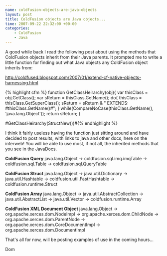 ```yaml
--- 
name: coldfusion-objects-are-java-objects
layout: post
title: ColdFusion objects are Java objects...
time: 2007-09-22 22:32:00 +00:00
categories:
    - ColdFusion
    - Java
---
```


A good while back I read the following post about using the methods that ColdFusion objects inherit from their Java parents. It prompted me to write a little function for finding out what Java objects any ColdFusion object inherits from:

<http://coldfused.blogspot.com/2007/01/extend-cf-native-objects-harnessing.html>

{% highlight cfm %}<cfscript>
function GetClassHeirarchy(obj){
	var thisClass = obj.GetClass();
	var sReturn = thisClass.GetName();
	do{
		thisClass = thisClass.GetSuperClass();
		sReturn = sReturn & " EXTENDS: #thisClass.GetName()#";
	} while(CompareNoCase(thisClass.GetName(), 'java.lang.Object'));
	return sReturn;
}
</cfscript>
<!--- so, for example: --->
<cfoutput>#GetClassHeirarchy(StructNew())#</cfoutput>{% endhighlight %}

I think it fairly useless having the function just sitting around and have decided to post results, with links to java and other docs, here on the interweb! You will be able to use most, if not all, the inherited methods that you see in the JavaDocs.

**ColdFusion Query**
java.lang.Object -> coldfusion.sql.imq.imqTable -> coldfusion.sql.Table -> coldfusion.sql.QueryTable

**ColdFusion Struct**
java.lang.Object -> java.util.Dictionary -> java.util.Hashtable -> coldfusion.util.FastHashtable -> coldfusion.runtime.Struct

**ColdFusion Array**
java.lang.Object -> java.util.AbstractCollection -> java.util.AbstractList -> java.util.Vector -> coldfusion.runtime.Array

**ColdFusion XML Document Object**
java.lang.Object -> org.apache.xerces.dom.NodeImpl -> org.apache.xerces.dom.ChildNode -> org.apache.xerces.dom.ParentNode -> org.apache.xerces.dom.CoreDocumentImpl -> org.apache.xerces.dom.DocumentImpl

That's all for now, will be posting examples of use in the coming hours...

Dom
